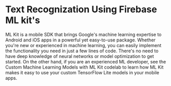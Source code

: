 # Text Recognization Using Firebase ML kit's

ML Kit is a mobile SDK that brings Google's machine learning expertise to Android and iOS apps in a powerful yet easy-to-use package. Whether you're new or experienced in machine learning, you can easily implement the functionality you need in just a few lines of code. There's no need to have deep knowledge of neural networks or model optimization to get started. On the other hand, if you are an experienced ML developer, see the Custom Machine Learning Models with ML Kit codelab to learn how ML Kit makes it easy to use your custom TensorFlow Lite models in your mobile apps.


